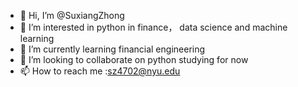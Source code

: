 - 👋 Hi, I’m @SuxiangZhong
- 👀 I’m interested in python in finance， data science and machine learning
- 🌱 I’m currently learning financial engineering
- 💞️ I’m looking to collaborate on python studying for now
- 📫 How to reach me :sz4702@nyu.edu

<!---
SuxiangZhong/SuxiangZhong is a ✨ special ✨ repository because its `README.md` (this file) appears on your GitHub profile.
You can click the Preview link to take a look at your changes.
--->
